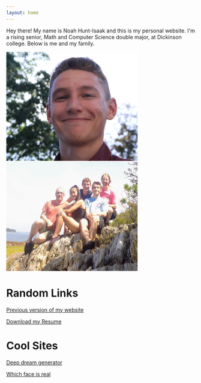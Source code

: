 ```yaml
---
layout: home
---
```



Hey there! My name is Noah Hunt-Isaak and this is my personal website. I'm a rising senior, Math and Computer Science double major, at Dickinson college. Below is me and my family.

<p float="left">
  <img src="/images/about/me_outside.jpg" width="350" height="290"/>
  <img src="/images/about/family.jpg" width="350" height="290"/>  
</p>


# Random Links

<a href="https://gymnastictoast.github.io/New-Website/index.html">Previous version of my website</a>

<a href="/pdfs/resume 2019.pdf" download>Download my Resume</a>

# Cool Sites

<a href="https://deepdreamgenerator.com/">Deep dream generator</a>

<a href="http://www.whichfaceisreal.com/">Which face is real</a>



<!--
<a href="https://bostonstupidhackathon.com/2017/zippable-banana.jpg">Zippable banana</a>

<a href="http://stars.chromeexperiments.com/">100,000 stars</a>
-->
